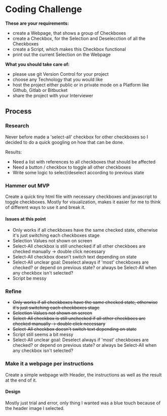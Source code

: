 # Coding Challenge 

**These are your requirements:**

* create a Webpage, that shows a group of Checkboxes    
* create a Checkbox, for the Selection and Deselecction of all the Checkboxes
* create a Script, which makes this Checkbox functional
* print out the current Selection on the Webpage

**What you should take care of:**

* please use git Version Control for your project
* choose any Technology that you would like
* host the project either public or in private mode on a Platform like Github, Gitlab or Bitbucket
* share the project with your Interviewer

## Process

### Research
Never before made a 'select-all' checkbox for other checkboxes so I decided to do a quick googling on how that can be done.

Results: 
- Need a list with references to all checkboxes that should be affected
- Need a button / checkbox to toggle all other checkboxes
- Write some logic to select/deselect according to previous state

### Hammer out MVP
Create a quick tiny html file with necessary checkboxes and javascript to toggle checkboxes. Mostly for visualization, makes it easier for me to think of different ways to use it and break it.
#### Issues at this point
- Only works if all checkboxes have the same checked state, otherwise it's just switching each checkboxes stage
- Selection Values not shown on screen
- Select-All checkbox is still unchecked if all other checkboes are checked manually -> double click necessary
- Select-All checkbox doesn't switch text depending on state
- Select-All unclear goal: Deselect always if 'most' checkboxes are checked? or depend on previous state? or always be Select-All when any checkbox isn't selected?
- Script be messy

### Refine
- ~~Only works if all checkboxes have the same checked state, otherwise it's just switching each checkboxes stage~~
- ~~Selection Values not shown on screen~~
- ~~Select-All checkbox is still unchecked if all other checkboes are checked manually -> double click necessary~~
- ~~Select-All checkbox doesn't switch text depending on state~~
- Script still seems a bit messy
- Select-All unclear goal: Deselect always if 'most' checkboxes are checked? or depend on previous state? or always be Select-All when any checkbox isn't selected?

### Make it a webpage per instructions

Create a simple webpage with Header, the instructions as well as the result at the end of it.

#### Design
Mostly just trial and error, only thing I wanted was a blue touch because of the header image I selected.

